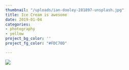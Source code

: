 ```yaml
---
thumbnail: "/uploads/ian-dooley-281897-unsplash.jpg"
title: Ice Cream is awesome
date: 2019-01-04
categories:
- photography
- yellow
project_bg_color: ''
project_fg_color: "#FDC70D"

---
```

![](/uploads/ian-dooley-281897-unsplash.jpg)